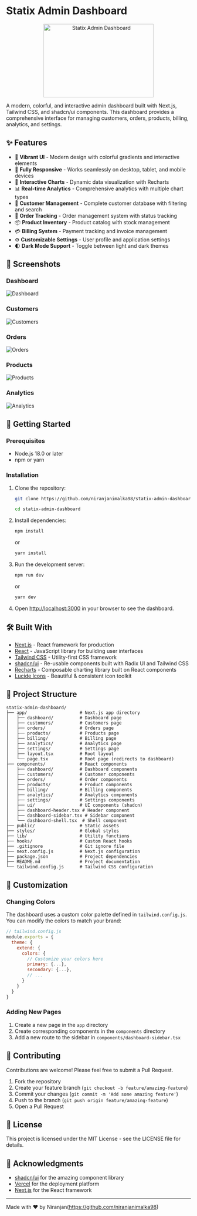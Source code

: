 # Statix Admin Dashboard

<center><img src="screenshots/logo.svg" alt="Statix Admin Dashboard" width="300" height="200" /></center>

A modern, colorful, and interactive admin dashboard built with Next.js, Tailwind CSS, and shadcn/ui components. This dashboard provides a comprehensive interface for managing customers, orders, products, billing, analytics, and settings.

## ✨ Features

- 🎨 **Vibrant UI** - Modern design with colorful gradients and interactive elements
- 📱 **Fully Responsive** - Works seamlessly on desktop, tablet, and mobile devices
- 🔄 **Interactive Charts** - Dynamic data visualization with Recharts
- 📊 **Real-time Analytics** - Comprehensive analytics with multiple chart types
- 👥 **Customer Management** - Complete customer database with filtering and search
- 🛒 **Order Tracking** - Order management system with status tracking
- 📦 **Product Inventory** - Product catalog with stock management
- 💳 **Billing System** - Payment tracking and invoice management
- ⚙️ **Customizable Settings** - User profile and application settings
- 🌓 **Dark Mode Support** - Toggle between light and dark themes

## 📸 Screenshots

### Dashboard
![Dashboard](screenshots/dashboard.png)

### Customers
![Customers](screenshots/customers.png)

### Orders
![Orders](screenshots/orders.png)

### Products
![Products](screenshots/product.png)

### Analytics
![Analytics](screenshots/analytics.png)

## 🚀 Getting Started

### Prerequisites

- Node.js 18.0 or later
- npm or yarn

### Installation

1. Clone the repository:
   ```bash
   git clone https://github.com/niranjanimalka98/statix-admin-dashboard.git
   ```
   ```bash
   cd statix-admin-dashboard

2. Install dependencies:
   ```bash
   npm install
   ```
   or
   ```bash
   yarn install

3. Run the development server:
   ```bash
   npm run dev
   ```
   or
   ```bash
   yarn dev
   ```

4. Open [http://localhost:3000](http://localhost:3000) in your browser to see the dashboard.

## 🛠️ Built With

- [Next.js](https://nextjs.org/) - React framework for production
- [React](https://reactjs.org/) - JavaScript library for building user interfaces
- [Tailwind CSS](https://tailwindcss.com/) - Utility-first CSS framework
- [shadcn/ui](https://ui.shadcn.com/) - Re-usable components built with Radix UI and Tailwind CSS
- [Recharts](https://recharts.org/) - Composable charting library built on React components
- [Lucide Icons](https://lucide.dev/) - Beautiful & consistent icon toolkit

## 📁 Project Structure

```
statix-admin-dashboard/
├── app/                    # Next.js app directory
│   ├── dashboard/          # Dashboard page
│   ├── customers/          # Customers page
│   ├── orders/             # Orders page
│   ├── products/           # Products page
│   ├── billing/            # Billing page
│   ├── analytics/          # Analytics page
│   ├── settings/           # Settings page
│   ├── layout.tsx          # Root layout
│   └── page.tsx            # Root page (redirects to dashboard)
├── components/             # React components
│   ├── dashboard/          # Dashboard components
│   ├── customers/          # Customer components
│   ├── orders/             # Order components
│   ├── products/           # Product components
│   ├── billing/            # Billing components
│   ├── analytics/          # Analytics components
│   ├── settings/           # Settings components
│   ├── ui/                 # UI components (shadcn)
│   ├── dashboard-header.tsx # Header component
│   ├── dashboard-sidebar.tsx # Sidebar component
│   └── dashboard-shell.tsx  # Shell component
├── public/                 # Static assets
├── styles/                 # Global styles
├── lib/                    # Utility functions
├── hooks/                  # Custom React hooks
├── .gitignore              # Git ignore file
├── next.config.js          # Next.js configuration
├── package.json            # Project dependencies
├── README.md               # Project documentation
└── tailwind.config.js      # Tailwind CSS configuration
```

## 🎨 Customization

### Changing Colors

The dashboard uses a custom color palette defined in `tailwind.config.js`. You can modify the colors to match your brand:

```js
// tailwind.config.js
module.exports = {
  theme: {
    extend: {
      colors: {
        // Customize your colors here
        primary: {...},
        secondary: {...},
        // ...
      }
    }
  }
}
```

### Adding New Pages

1. Create a new page in the `app` directory
2. Create corresponding components in the `components` directory
3. Add a new route to the sidebar in `components/dashboard-sidebar.tsx`

## 🤝 Contributing

Contributions are welcome! Please feel free to submit a Pull Request.

1. Fork the repository
2. Create your feature branch (`git checkout -b feature/amazing-feature`)
3. Commit your changes (`git commit -m 'Add some amazing feature'`)
4. Push to the branch (`git push origin feature/amazing-feature`)
5. Open a Pull Request

## 📄 License

This project is licensed under the MIT License - see the LICENSE file for details.

## 🙏 Acknowledgments

- [shadcn/ui](https://ui.shadcn.com/) for the amazing component library
- [Vercel](https://vercel.com) for the deployment platform
- [Next.js](https://nextjs.org/) for the React framework

---

Made with ❤️ by Niranjan(https://github.com/niranjanimalka98)
